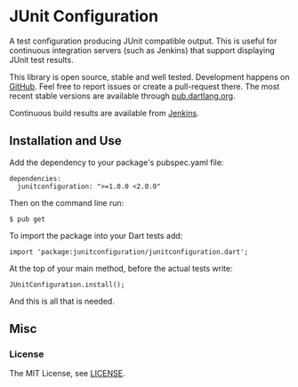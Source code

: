 JUnit Configuration
===================

A test configuration producing JUnit compatible output. This is useful for continuous integration servers (such as Jenkins) that support displaying JUnit test results.

This library is open source, stable and well tested. Development happens on [GitHub](https://github.com/renggli/dart-junit). Feel free to report issues or create a pull-request there. The most recent stable versions are available through [pub.dartlang.org](http://pub.dartlang.org/packages/junitconfiguration).

Continuous build results are available from [Jenkins](http://jenkins.lukas-renggli.ch/job/dart-junit).


Installation and Use
--------------------

Add the dependency to your package's pubspec.yaml file:

    dependencies:
      junitconfiguration: ">=1.0.0 <2.0.0"

Then on the command line run:

    $ pub get

To import the package into your Dart tests add:

    import 'package:junitconfiguration/junitconfiguration.dart';

At the top of your main method, before the actual tests write:

    JUnitConfiguration.install();

And this is all that is needed.


Misc
----

### License

The MIT License, see [LICENSE](https://github.com/renggli/dart-junit/raw/master/LICENSE).